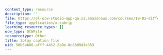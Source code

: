 ```yaml
---
content_type: resource
description: ''
file: https://ol-ocw-studio-app-qa.s3.amazonaws.com/courses/18-03-differential-equations-spring-2010/56b54b86afff44522b9e8c88d943e353_UJG0f0BSX14.srt
file_type: application/x-subrip
learning_resource_types: []
ocw_type: OCWFile
resourcetype: Other
title: 3play caption file
uid: 56b54b86-afff-4452-2b9e-8c88d943e353
---
```

